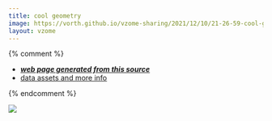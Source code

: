 ```yaml
---
title: cool geometry
image: https://vorth.github.io/vzome-sharing/2021/12/10/21-26-59-cool-geometry/cool-geometry.png
layout: vzome
---
```


{% comment %}
 - [***web page generated from this source***][post]
 - [data assets and more info][github]

[post]: <https://vorth.github.io/vzome-sharing/2021/12/10/cool-geometry-21-26-59.html>
[github]: <https://github.com/vorth/vzome-sharing/tree/main/2021/12/10/21-26-59-cool-geometry/>
{% endcomment %}

<vzome-viewer style="width: 100%; height: 65vh;"
       src="https://vorth.github.io/vzome-sharing/2021/12/10/21-26-59-cool-geometry/cool-geometry.vZome" >
  <img src="https://vorth.github.io/vzome-sharing/2021/12/10/21-26-59-cool-geometry/cool-geometry.png" />
</vzome-viewer>